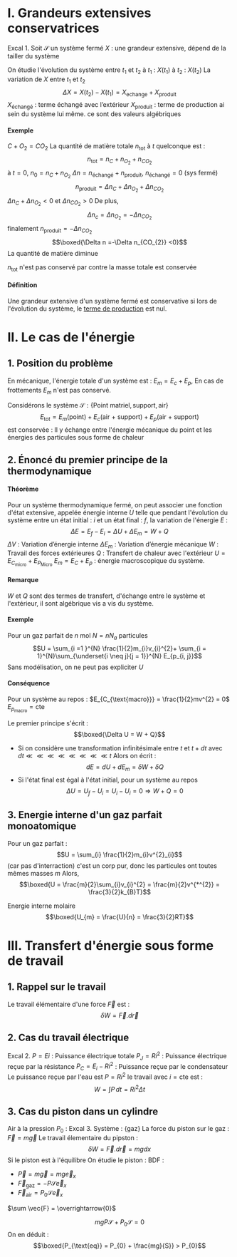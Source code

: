 # I. Grandeurs extensives conservatrices
Excal 1.
Soit $\mathcal{S}$ un système fermé
$X$ : une grandeur extensive, dépend de la tailler du système

On étudie l'évolution du système entre $t_{1}$ et $t_{2}$ 
à $t_{1}$ : $X(t_{1})$
à $t_{2}$ : $X(t_{2})$
La variation de $X$ entre $t_{1}$ et $t_{2}$
$$\Delta X = X(t_{2}) - X(t_{1}) = X_{\text{echange}} + X_{\text{produit}} $$
$X_{\text{échangé}}$ : terme échangé avec l’extérieur
$X_{\text{produit}}$ : terme de production ai sein du système lui même. 
ce sont des valeurs algébriques

#### Exemple
$C + O_{2} = CO_{2}$
La quantité de matière totale $n_{\text{tot}}$ à $t$ quelconque est : 
$$n_{\text{tot}} = n_{C} + n_{O_{2}} + n_{CO_{2}}$$
à $t = 0$, $n_{0} = n_{C} + n_{O_{2}}$
$\Delta n  = n_{\text{échangé}} + n_{\text{produit}}$, $n_{\text{échangé}} = 0$ (sys fermé)
$$n_{\text{produit}} =\Delta n_{C} + \Delta n_{O_{2}}+ \Delta n_{CO_{2}}$$
$\Delta n_{C} + \Delta n_{O_{2}} < 0$ et $\Delta n_{CO_{2}}>0$
De plus,
$$\Delta n_{c} = \Delta n_{O_{2}} = - \Delta n_{CO_{2}}$$
finalement $n_{\text{produit}} = - \Delta n_{CO_{2}}$
$$\boxed{\Delta n =-\Delta n_{CO_{2}} <0}$$
La quantité de matière diminue

$n_{\text{tot}}$ n'est pas conservé
par contre la masse totale est conservée

#### Définition
Une grandeur extensive d'un système fermé est conservative si lors de l'évolution du système, le <u>terme de production</u> est nul. 

# II. Le cas de l'énergie
## 1. Position du problème
En mécanique, l'énergie totale d'un système est : 
$E_{m} = E_{c} + E_{p}$,
En cas de frottements $E_{m}$ n'est pas conservé. 

Considérons le système $\mathcal{S} : \{  \text{Point matriel}, \text{support}, \text{air} \}$
$$E_{\text{tot}} = E_{m}(\text{point}) + E_{c}(\text{air + support}) + E_{p}(\text{air + support})$$
est conservée : 
Il y échange entre l'énergie mécanique du point et les énergies des particules sous forme de chaleur

## 2. Énoncé du premier principe de la thermodynamique
#### Théorème
Pour un système thermodynamique fermé, on peut associer une fonction d'état extensive, appelée énergie interne $U$ telle que pendant l'évolution du système entre un état initial : $i$ et un état final : $f$, la variation de l'énergie $E$ :
$$\Delta E = E_{f} - E_{i} =\Delta U +\Delta E_{m} = W + Q $$
$\Delta V$ : Variation d’énergie interne
$\Delta E_{m}$ : Variation d’énergie mécanique
$W$ : Travail des forces extérieures
$Q$ : Transfert de chaleur avec l'extérieur
$U = E_{C_{\text{micro}}} + E_{P_{\text{Micro}}}$
$E_{m} = E_{C} + E_{p}$ : énergie macroscopique du système. 

#### Remarque
$W$ et $Q$ sont des termes de transfert, d'échange entre le système et l'extérieur, il sont algébrique vis a vis du système. 

#### Exemple
Pour un gaz parfait de $n$ mol
$N = n N_{a}$ particules
$$U = \sum_{i =1 }^{N} \frac{1}{2}m_{i}v_{i}^{2}+ \sum_{i = 1}^{N}\sum_{\underset{i \neq j}{j = 1}}^{N} E_{p_{i, j}}$$
Sans modélisation, on ne peut pas expliciter $U$

#### Conséquence
Pour un système au repos :
$E_{C_{\text{macro}}} = \frac{1}{2}mv^{2} = 0$
$E_{p_{\text{macro}}} = \text{cte}$

Le premier principe s'écrit : 
$$\boxed{\Delta U = W + Q}$$

- Si on considère une transformation infinitésimale entre $t$ et $t + dt$ avec $dt \ll\ll\ll\ll\ll\ll\ll\ll t$ 
  Alors on écrit : 
  $$dE = dU + dE_{m} = \delta W + \delta Q$$
- Si l'état final est égal à l'état initial, pour un système au repos
  $$\Delta U = U_{f} - U_{i} = U_{i} - U_{i} = 0 \Rightarrow W + Q = 0$$

## 3. Energie interne d'un gaz parfait monoatomique
Pour un gaz parfait : 
$$U = \sum_{i} \frac{1}{2}m_{i}v^{2}_{i}$$
(car pas d'interraction)
c'est un corp pur, donc les particules ont toutes mêmes masses $m$
Alors, 
$$\boxed{U = \frac{m}{2}\sum_{i}v_{i}^{2} = \frac{m}{2}v^{*^{2}} = \frac{3}{2}k_{B}T}$$

Energie interne molaire
$$\boxed{U_{m} = \frac{U}{n} = \frac{3}{2}RT}$$

# III. Transfert d'énergie sous forme de travail
## 1. Rappel sur le travail
Le travail élémentaire d'une force $\vec{F}$ est : 
$$\delta W = \vec{F}.d\vec{r}$$
## 2. Cas du travail électrique
Excal 2.
$P = Ei$ : Puissance électrique totale
$P_{J} = Ri^{2}$ : Puissance électrique reçue par la résistance
$P_{C} = E_{i} - Ri^{2}$ : Puissance reçue par le condensateur
Le puissance reçue par l'eau est $P = Ri^{2}$ le travail avec $i = \text{cte}$ est : 
$$W = \int P \, dt = Ri^{2} \Delta t $$


## 3. Cas du piston dans un cylindre
Air à la pression $P_{0}$ : 
Excal 3.
Système : $\{ \text{gaz} \}$
La force du piston sur le gaz : $\vec{F} = m\vec{g}$
Le travail élementaire du pipston : 
$$\delta W = \vec{F} . d\vec{r} = mgdx$$
Si le piston est à l'équilibre
On étudie le piston : 
BDF : 
- $\vec{P} = m\vec{g} = mg\vec{e}_{x}$
- $\vec{F}_{\text{gaz}} = -P\mathcal{S}\vec{e}_{x}$
- $\vec{F}_{\text{air}} = P_{0}\mathcal{S}\vec{e}_{x}$

$\sum \vec{F} = \overrightarrow{0}$

$$mgP\mathcal{S} + P_{0}\mathcal{S} = 0$$
On en déduit :
$$\boxed{P_{\text{eq}} = P_{0} + \frac{mg}{S}} > P_{0}$$
